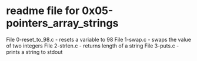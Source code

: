 # readme file for 0x05-pointers_array_strings
File 0-reset_to_98.c - resets a variable to 98
File 1-swap.c - swaps the value of two integers
File 2-strlen.c - returns length of a string
File 3-puts.c - prints a string to stdout
